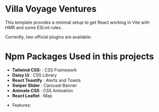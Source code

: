 # Villa Voyage Ventures

This template provides a minimal setup to get React working in Vite with HMR and some ESLint rules.

Currently, two official plugins are available:

# Npm Packages Used in this projects
- **Tailwind CSS:** : CSS Framework
- **Daisy Ui** : CSS Library
- **React Toastify** : Alerts and Toasts
- **Swiper Slider** : Carousel Banner
- **Animate CSS** : CSS Animation
- **React Leaflet** : Map

* Features:
